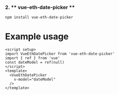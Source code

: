 ### 2. ** vue-eth-date-picker **

<pre>
<code id="code-block">npm install vue-eth-date-picker</code>
</pre>

# Example usage
```
<script setup>
import VueEthDatePicker from 'vue-eth-date-picker'
import { ref } from 'vue'
const dateModel = ref(null)
</script>
<template>
  <VueEthDatePicker
    v-model="dateModel"
  />
</template>
```
